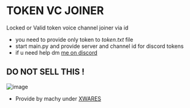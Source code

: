 # TOKEN VC JOINER
Locked or Valid token voice channel joiner via id

- you need to provide only token to *token.txt* file
- start main.py and provide server and channel id for discord tokens
- if u need help dm <a href="https://discord.com/users/931226381721952296">me on discord</a>

## DO NOT SELL THIS !


![image](https://user-images.githubusercontent.com/73886034/170103767-4bc00bb5-b498-40b2-b857-db45f7fe95e4.png)


- Provide by machy under <a href="https://xwares.xyz/">XWARES</a>  

